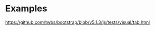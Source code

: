 # Examples

<https://github.com/twbs/bootstrap/blob/v5.1.3/js/tests/visual/tab.html>

<!-- text-snippet(src="https://raw.githubusercontent.com/twbs/bootstrap/v5.1.3/js/tests/visual/tab.html" start="<head" end="</head>") -->
<!-- end-text-snippet -->

<!-- text-snippet(src="https://raw.githubusercontent.com/twbs/bootstrap/v5.1.3/js/tests/visual/tab.html" start='<ul class="nav nav-tabs" role="tablist">' end="</ul>") -->
<!-- end-text-snippet -->

<!-- text-snippet(src="https://raw.githubusercontent.com/twbs/bootstrap/v5.1.3/js/tests/visual/tab.html" from=15 to=20) -->
<!-- end-text-snippet -->

<!-- text-snippet(src="https://raw.githubusercontent.com/twbs/bootstrap/v5.1.3/js/tests/visual/tab.html" from=15 to="+6") -->
<!-- end-text-snippet -->
